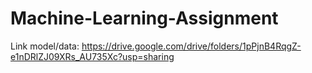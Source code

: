 # Machine-Learning-Assignment
Link model/data: https://drive.google.com/drive/folders/1pPjnB4RqgZ-e1nDRlZJ09XRs_AU735Xc?usp=sharing
